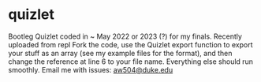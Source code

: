 # quizlet
Bootleg Quizlet coded in ~ May 2022 or 2023 (?) for my finals. Recently uploaded from repl
Fork the code, use the Quizlet export function to export your stuff as an array (see my example files for the format), and then change the reference at line 6 to your file name. Everything else should run smoothly. Email me with issues: aw504@duke.edu

